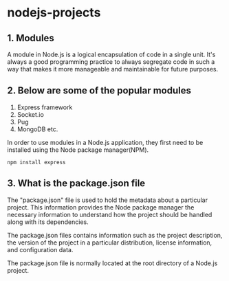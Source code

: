 # nodejs-projects

## 1. Modules

A module in Node.js is a logical encapsulation of code in a single unit. It's always a good
programming practice to always segregate code in such a way that makes it more manageable
and maintainable for future purposes.

## 2. Below are some of the popular modules

1. Express framework
2. Socket.io
3. Pug
4. MongoDB etc.

In order to use modules in a Node.js application, they first need to be installed using the Node
package manager(NPM).

`npm install express`

## 3. What is the package.json file

The "package.json" file is used to hold the metadata about a particular project. This
information provides the Node package manager the necessary information to understand how
the project should be handled along with its dependencies.

The package.json files contains information such as the project description, the version of the
project in a particular distribution, license information, and configuration data.

The package.json file is normally located at the root directory of a Node.js project.
